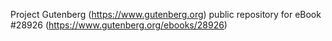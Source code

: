 Project Gutenberg (https://www.gutenberg.org) public repository for eBook #28926 (https://www.gutenberg.org/ebooks/28926)
